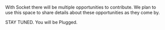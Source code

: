 With Socket there will be multiple opportunities to contribute. We plan to use this space to share details about these opportunities as they come by.  

STAY TUNED. You will be Plugged.